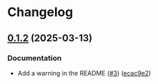 # Changelog

## [0.1.2](https://github.com/snakemake/snakemake-storage-plugin-apd/compare/v0.1.1...v0.1.2) (2025-03-13)


### Documentation

* Add a warning in the README ([#3](https://github.com/snakemake/snakemake-storage-plugin-apd/issues/3)) ([ecac9e2](https://github.com/snakemake/snakemake-storage-plugin-apd/commit/ecac9e2f2dac729255596b5317eb8ed18d0a8c5e))
